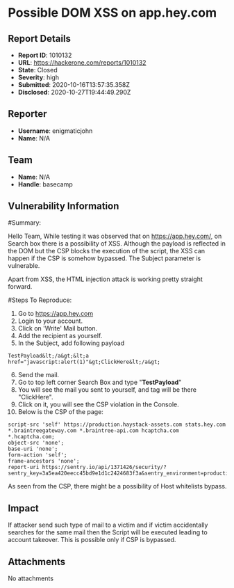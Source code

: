 # Possible DOM XSS on app.hey.com

## Report Details
- **Report ID**: 1010132
- **URL**: https://hackerone.com/reports/1010132
- **State**: Closed
- **Severity**: high
- **Submitted**: 2020-10-16T13:57:35.358Z
- **Disclosed**: 2020-10-27T19:44:49.290Z

## Reporter
- **Username**: enigmaticjohn
- **Name**: N/A

## Team
- **Name**: N/A
- **Handle**: basecamp

## Vulnerability Information
#Summary:

Hello Team,
While testing it was observed that on https://app.hey.com/, on Search box there is a possibility of XSS. Although the payload is reflected in the DOM but the CSP blocks the execution of the script, the XSS can happen if the CSP is somehow bypassed. The Subject parameter is vulnerable.

Apart from XSS, the HTML injection attack is working pretty straight forward.

#Steps To Reproduce:
1. Go to https://app.hey.com
2. Login to your account.
3. Click on 'Write' Mail button.
4. Add the recipient as yourself.
5. In the Subject, add following payload
```
TestPayload&lt;/a&gt;&lt;a href="javascript:alert(1)"&gt;ClickHere&lt;/a&gt;
```
6. Send the mail.
7. Go to top left corner Search Box and type "**TestPayload**" 
8. You will see the mail you sent to yourself, and <a> tag will be there "ClickHere".
9. Click on it, you will see the CSP violation in the Console.
10. Below is the CSP of the page:

```
script-src 'self' https://production.haystack-assets.com stats.hey.com *.braintreegateway.com *.braintree-api.com hcaptcha.com *.hcaptcha.com; 
object-src 'none'; 
base-uri 'none'; 
form-action 'self'; 
frame-ancestors 'none'; 
report-uri https://sentry.io/api/1371426/security/?sentry_key=3a5ea420eecc45bd9e1d1c2424683f3a&sentry_environment=production&sentry_release=
```
As seen from the CSP, there might be a possibility of Host whitelists bypass.

## Impact

If attacker send such type of mail to a victim and if victim accidentally searches for the same mail then the Script will be executed leading to account takeover. This is possible only if CSP is bypassed.

## Attachments
No attachments
